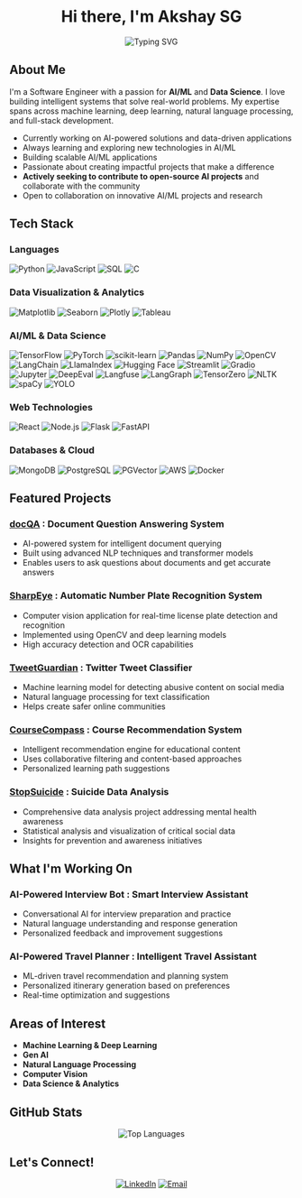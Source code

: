 <div align="center">

# Hi there, I'm Akshay SG

<img src="https://readme-typing-svg.herokuapp.com?font=Fira+Code&size=22&pause=1000&color=2196F3&center=true&vCenter=true&width=435&lines=AI%2FML+Engineer;Data+Science+Enthusiast;Software+Developer" alt="Typing SVG" />

</div>

## About Me

I'm a Software Engineer with a passion for **AI/ML** and **Data Science**. I love building intelligent systems that solve real-world problems. My expertise spans across machine learning, deep learning, natural language processing, and full-stack development.

- Currently working on AI-powered solutions and data-driven applications
- Always learning and exploring new technologies in AI/ML
- Building scalable AI/ML applications
- Passionate about creating impactful projects that make a difference
- **Actively seeking to contribute to open-source AI projects** and collaborate with the community
- Open to collaboration on innovative AI/ML projects and research

## Tech Stack

### Languages
![Python](https://img.shields.io/badge/Python-3776AB?style=for-the-badge&logo=python&logoColor=white)
![JavaScript](https://img.shields.io/badge/JavaScript-F7DF1E?style=for-the-badge&logo=javascript&logoColor=black)
![SQL](https://img.shields.io/badge/SQL-4479A1?style=for-the-badge&logo=mysql&logoColor=white)
![C](https://img.shields.io/badge/C-00599C?style=for-the-badge&logo=c&logoColor=white)

### Data Visualization & Analytics
![Matplotlib](https://img.shields.io/badge/Matplotlib-11557c?style=for-the-badge&logo=python&logoColor=white)
![Seaborn](https://img.shields.io/badge/Seaborn-3776AB?style=for-the-badge&logo=python&logoColor=white)
![Plotly](https://img.shields.io/badge/Plotly-3F4F75?style=for-the-badge&logo=plotly&logoColor=white)
![Tableau](https://img.shields.io/badge/Tableau-E97627?style=for-the-badge&logo=tableau&logoColor=white)

### AI/ML & Data Science
![TensorFlow](https://img.shields.io/badge/TensorFlow-FF6F00?style=for-the-badge&logo=tensorflow&logoColor=white)
![PyTorch](https://img.shields.io/badge/PyTorch-EE4C2C?style=for-the-badge&logo=pytorch&logoColor=white)
![scikit-learn](https://img.shields.io/badge/scikit--learn-F7931E?style=for-the-badge&logo=scikit-learn&logoColor=white)
![Pandas](https://img.shields.io/badge/Pandas-150458?style=for-the-badge&logo=pandas&logoColor=white)
![NumPy](https://img.shields.io/badge/NumPy-013243?style=for-the-badge&logo=numpy&logoColor=white)
![OpenCV](https://img.shields.io/badge/OpenCV-27338e?style=for-the-badge&logo=OpenCV&logoColor=white)
![LangChain](https://img.shields.io/badge/LangChain-1C3C3C?style=for-the-badge&logo=langchain&logoColor=white)
![LlamaIndex](https://img.shields.io/badge/LlamaIndex-000000?style=for-the-badge&logo=meta&logoColor=white)
![Hugging Face](https://img.shields.io/badge/Hugging_Face-FFD21E?style=for-the-badge&logo=huggingface&logoColor=black)
![Streamlit](https://img.shields.io/badge/Streamlit-FF4B4B?style=for-the-badge&logo=streamlit&logoColor=white)
![Gradio](https://img.shields.io/badge/Gradio-FFA500?style=for-the-badge&logo=gradio&logoColor=white)
![Jupyter](https://img.shields.io/badge/Jupyter-F37626?style=for-the-badge&logo=jupyter&logoColor=white)
![DeepEval](https://img.shields.io/badge/DeepEval-4B0082?style=for-the-badge&logo=python&logoColor=white)
![Langfuse](https://img.shields.io/badge/Langfuse-000000?style=for-the-badge&logo=openai&logoColor=white)
![LangGraph](https://img.shields.io/badge/LangGraph-1C3C3C?style=for-the-badge&logo=langchain&logoColor=white)
![TensorZero](https://img.shields.io/badge/TensorZero-FF4B4B?style=for-the-badge&logo=tensorflow&logoColor=white)
![NLTK](https://img.shields.io/badge/NLTK-154f3c?style=for-the-badge&logo=python&logoColor=white)
![spaCy](https://img.shields.io/badge/spaCy-09A3D5?style=for-the-badge&logo=spacy&logoColor=white)
![YOLO](https://img.shields.io/badge/YOLO-00FFFF?style=for-the-badge&logo=yolo&logoColor=black)


### Web Technologies
![React](https://img.shields.io/badge/React-20232A?style=for-the-badge&logo=react&logoColor=61DAFB)
![Node.js](https://img.shields.io/badge/Node.js-43853D?style=for-the-badge&logo=node.js&logoColor=white)
![Flask](https://img.shields.io/badge/Flask-000000?style=for-the-badge&logo=flask&logoColor=white)
![FastAPI](https://img.shields.io/badge/FastAPI-005571?style=for-the-badge&logo=fastapi)

### Databases & Cloud
![MongoDB](https://img.shields.io/badge/MongoDB-4EA94B?style=for-the-badge&logo=mongodb&logoColor=white)
![PostgreSQL](https://img.shields.io/badge/PostgreSQL-316192?style=for-the-badge&logo=postgresql&logoColor=white)
![PGVector](https://img.shields.io/badge/PGVector-316192?style=for-the-badge&logo=postgresql&logoColor=white)
![AWS](https://img.shields.io/badge/AWS-232F3E?style=for-the-badge&logo=amazon-aws&logoColor=white)
![Docker](https://img.shields.io/badge/Docker-2496ED?style=for-the-badge&logo=docker&logoColor=white)

## Featured Projects

### [docQA](https://github.com/SG-Akshay10/docQA.git) : **Document Question Answering System**
- AI-powered system for intelligent document querying
- Built using advanced NLP techniques and transformer models
- Enables users to ask questions about documents and get accurate answers

### [SharpEye](https://github.com/SG-Akshay10/ANPR.git) : **Automatic Number Plate Recognition System**
- Computer vision application for real-time license plate detection and recognition
- Implemented using OpenCV and deep learning models
- High accuracy detection and OCR capabilities

### [TweetGuardian](https://github.com/SG-Akshay10/Twitter-Abuse-Detection.git) : **Twitter Tweet Classifier**
- Machine learning model for detecting abusive content on social media
- Natural language processing for text classification
- Helps create safer online communities

### [CourseCompass](https://github.com/SG-Akshay10/course-recommendation.git) : **Course Recommendation System**
- Intelligent recommendation engine for educational content
- Uses collaborative filtering and content-based approaches
- Personalized learning path suggestions

### [StopSuicide](https://github.com/SG-Akshay10/Suicide-Data-Analysis.git) : **Suicide Data Analysis**
- Comprehensive data analysis project addressing mental health awareness
- Statistical analysis and visualization of critical social data
- Insights for prevention and awareness initiatives

## What I'm Working On

### AI-Powered Interview Bot : **Smart Interview Assistant**
- Conversational AI for interview preparation and practice
- Natural language understanding and response generation
- Personalized feedback and improvement suggestions

### AI-Powered Travel Planner : **Intelligent Travel Assistant**
- ML-driven travel recommendation and planning system
- Personalized itinerary generation based on preferences
- Real-time optimization and suggestions
 
## Areas of Interest

- **Machine Learning & Deep Learning**
- **Gen AI**
- **Natural Language Processing**
- **Computer Vision**
- **Data Science & Analytics**

## GitHub Stats

<div align="center">
  <img src="https://github-readme-stats.vercel.app/api/top-langs/?username=SG-Akshay10&layout=compact&theme=tokyonight" alt="Top Languages" />
</div>

## Let's Connect!

<div align="center">
  
[![LinkedIn](https://img.shields.io/badge/LinkedIn-0077B5?style=for-the-badge&logo=linkedin&logoColor=white)](https://www.linkedin.com/in/akshay-s-g-a81516239/)
[![Email](https://img.shields.io/badge/Email-D14836?style=for-the-badge&logo=gmail&logoColor=white)](mailto:akshay10sg@gmail.com)

</div>
